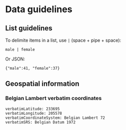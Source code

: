 # Data guidelines

## List guidelines

To delimite items in a list, use ` | ` (space + pipe + space):

    male | female

Or JSON:
    
    {"male":41, "female":37}

## Geospatial information

### Belgian Lambert verbatim coordinates

    verbatimLatitude: 233695
    verbatimLongitude: 205578
    verbatimCoordinateSystem: Belgian Lambert 72
    verbatimSRS: Belgian Datum 1972

